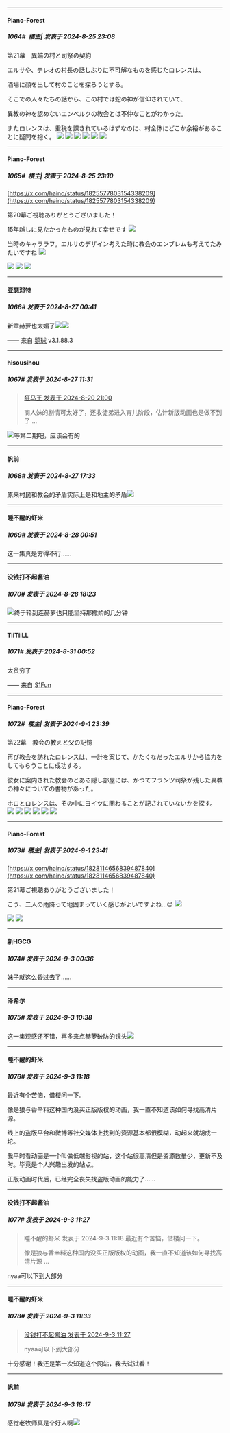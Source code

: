 ﻿
*****

####  Piano-Forest  
##### 1064#         楼主| 发表于 2024-8-25 23:08

第21幕　異端の村と司祭の契約

エルサや、テレオの村長の話しぶりに不可解なものを感じたロレンスは、

酒場に顔を出して村のことを探ろうとする。

そこでの人々たちの話から、この村では蛇の神が信仰されていて、

異教の神を認めないエンベルクの教会とは不仲なことがわかった。

またロレンスは、重税を課されているはずなのに、村全体にどこか余裕があることに疑問を抱く。
<img src="https://p.sda1.dev/19/f62d7d2d8104a381cf2e9bd8f90015d1/5c9bad69454c1c6a4767c438e41a05f9-2.jpg" referrerpolicy="no-referrer">
<img src="https://p.sda1.dev/19/58caae12bde490a1f0e86654e17bdc5b/cd489c13c94f493d499dd5f5649c3675-2.jpg" referrerpolicy="no-referrer">
<img src="https://p.sda1.dev/19/7e81623c9e58d6f9790a20f9b82744c8/7f8aa4183bd3788ef49109b0a4a430ef-2.jpg" referrerpolicy="no-referrer">
<img src="https://p.sda1.dev/19/f21029436587dfc0826c23c988bd824d/4b8641ba44675a441c29264597bc7752-2.jpg" referrerpolicy="no-referrer">
<img src="https://p.sda1.dev/19/d203ee600e4b11d48ed3709ee565f7d1/7bcddca312574973e63ee9e0fea03578-2.jpg" referrerpolicy="no-referrer">
<img src="https://p.sda1.dev/19/f55cd00fe07c6d265c7537d4566aa95c/3ae0429861d96b4e8b06459768ca7c64-2.jpg" referrerpolicy="no-referrer">

*****

####  Piano-Forest  
##### 1065#         楼主| 发表于 2024-8-25 23:10

[https://x.com/haino/status/1825577803154338209](https://x.com/haino/status/1825577803154338209)

第20幕ご視聴ありがとうございました！

15年越しに見たかったものが見れて幸せです
<img src="https://p.sda1.dev/19/714c652e8bef746fda69d00fd188a469/20240825_230844.jpg" referrerpolicy="no-referrer">

当時のキャララフ。エルサのデザイン考えた時に教会のエンブレムも考えてたみたいですね
<img src="https://p.sda1.dev/19/a11e8769260c571bee913ccae827ec72/20240825_230847.jpg" referrerpolicy="no-referrer">

<img src="https://p.sda1.dev/19/069f212ded4f29f3b4c6dc0b1b8c019c/20240825_230918.jpg" referrerpolicy="no-referrer">
<img src="https://p.sda1.dev/19/03236d4e57aeaf51dd1ba357cc7a91d1/20240825_230915.jpg" referrerpolicy="no-referrer">
<img src="https://p.sda1.dev/19/21ace939d0155c0aee7cb9aed1e95ea1/20240825_230917.jpg" referrerpolicy="no-referrer">


*****

####  亚瑟邓特  
##### 1066#       发表于 2024-8-27 00:41

新章赫萝也太媚了<img src="https://static.saraba1st.com/image/smiley/face2017/081.png" referrerpolicy="no-referrer"><img src="https://p.sda1.dev/19/d9c3c7268fd799847a89409d514c3b5c/image.jpg" referrerpolicy="no-referrer">

—— 来自 [鹅球](https://www.pgyer.com/GcUxKd4w) v3.1.88.3


*****

####  hisousihou  
##### 1067#       发表于 2024-8-27 11:31

<blockquote><a href="httphttps://bbs.saraba1st.com/2b/forum.php?mod=redirect&amp;goto=findpost&amp;pid=65959950&amp;ptid=2054563" target="_blank">狂马王 发表于 2024-8-20 21:00</a>

商人妹的剧情可太好了，还收徒弟进入育儿阶段，估计新版动画也是做不到了 ...</blockquote>
<img src="https://static.saraba1st.com/image/smiley/face2017/009.gif" referrerpolicy="no-referrer">等第二期吧，应该会有的


*****

####  帆前  
##### 1068#       发表于 2024-8-27 17:33

原来村民和教会的矛盾实际上是和地主的矛盾<img src="https://static.saraba1st.com/image/smiley/face2017/067.png" referrerpolicy="no-referrer">


*****

####  睡不醒的虾米  
##### 1069#       发表于 2024-8-28 00:51

这一集真是穷得不行……


*****

####  没钱打不起酱油  
##### 1070#       发表于 2024-8-28 18:23

<img src="https://static.saraba1st.com/image/smiley/face2017/049.png" referrerpolicy="no-referrer">终于轮到连赫萝也只能坚持那撒娇的几分钟


*****

####  TiiTiiLL  
##### 1071#       发表于 2024-8-31 00:52

太贫穷了

—— 来自 [S1Fun](https://s1fun.koalcat.com)


*****

####  Piano-Forest  
##### 1072#         楼主| 发表于 2024-9-1 23:39

第22幕　教会の教えと父の記憶

再び教会を訪れたロレンスは、一計を案じて、かたくなだったエルサから協力をしてもらうことに成功する。

彼女に案内された教会のとある隠し部屋には、かつてフランツ司祭が残した異教の神々についての書物があった。

ホロとロレンスは、その中にヨイツに関わることが記されていないかを探す。
<img src="https://p.sda1.dev/19/33e0b5c2af68a60d7f0f9c313bd18dec/1-19.jpg" referrerpolicy="no-referrer">
<img src="https://p.sda1.dev/19/08c81267e47eaf251261dcda02a42b93/2-19 _1_.jpg" referrerpolicy="no-referrer">
<img src="https://p.sda1.dev/19/57f4452cdd0da390d73f1f19add6693f/3-19 _1_.jpg" referrerpolicy="no-referrer">
<img src="https://p.sda1.dev/19/0b0318a33c1459088e599f269dbc798e/4-19 _2_.jpg" referrerpolicy="no-referrer">
<img src="https://p.sda1.dev/19/bb3d4cf68446d4d86357954fcd8a0fff/5-16.jpg" referrerpolicy="no-referrer">
<img src="https://p.sda1.dev/19/b4ae24b9f56b47eae85f41d20e2de7a0/6-12.jpg" referrerpolicy="no-referrer">

*****

####  Piano-Forest  
##### 1073#         楼主| 发表于 2024-9-1 23:41

[https://x.com/haino/status/1828114656839487840](https://x.com/haino/status/1828114656839487840)

第21幕ご視聴ありがとうございました！

こう、二人の雨降って地固まっていく感じがよいですよね…😌
<img src="https://p.sda1.dev/19/a4723b1eac00556a48425376a96eb5c4/20240901_233929.jpg" referrerpolicy="no-referrer">

<img src="https://p.sda1.dev/19/a3eb65086186fecf3de8a2496003297a/20240901_233955.jpg" referrerpolicy="no-referrer">
<img src="https://p.sda1.dev/19/20d44a78606146b0f27f877761e13dd5/20240901_233958.jpg" referrerpolicy="no-referrer">


*****

####  新HGCG  
##### 1074#       发表于 2024-9-3 00:36

妹子就这么昏过去了……


*****

####  泽希尔  
##### 1075#       发表于 2024-9-3 10:38

这一集观感还不错，再多来点赫萝破防的镜头<img src="https://static.saraba1st.com/image/smiley/face2017/034.png" referrerpolicy="no-referrer">


*****

####  睡不醒的虾米  
##### 1076#       发表于 2024-9-3 11:18

最近有个苦恼，借楼问一下。

像是狼与香辛料这种国内没买正版版权的动画，我一直不知道该如何寻找高清片源。

线上的盗版平台和微博等社交媒体上找到的资源基本都很模糊，动起来就胡成一坨。

我平时看动画是一个叫做低端影视的站，这个站很高清但是资源数量少，更新不及时。毕竟是个人兴趣出发的站点。

正版动画时代后，已经完全丧失找盗版动画的能力了……


*****

####  没钱打不起酱油  
##### 1077#       发表于 2024-9-3 11:27

<blockquote>睡不醒的虾米 发表于 2024-9-3 11:18
最近有个苦恼，借楼问一下。

像是狼与香辛料这种国内没买正版版权的动画，我一直不知道该如何寻找高清片源 ...</blockquote>
nyaa可以下到大部分


*****

####  睡不醒的虾米  
##### 1078#       发表于 2024-9-3 11:33

<blockquote><a href="httphttps://bbs.saraba1st.com/2b/forum.php?mod=redirect&amp;goto=findpost&amp;pid=66097848&amp;ptid=2054563" target="_blank">没钱打不起酱油 发表于 2024-9-3 11:27</a>

nyaa可以下到大部分</blockquote>
十分感谢！我还是第一次知道这个网站，我去试试看！


*****

####  帆前  
##### 1079#       发表于 2024-9-3 18:17

感觉老牧师真是个好人啊<img src="https://static.saraba1st.com/image/smiley/face2017/067.png" referrerpolicy="no-referrer">

